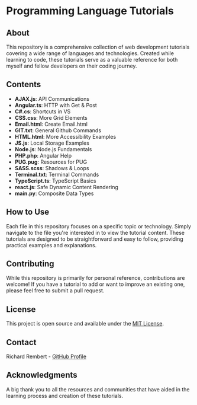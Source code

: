 # Programming Language Tutorials

## About

This repository is a comprehensive collection of web development tutorials covering a wide range of languages and technologies. Created while learning to code, these tutorials serve as a valuable reference for both myself and fellow developers on their coding journey.

## Contents

- **AJAX.js**: API Communications
- **Angular.ts**: HTTP with Get & Post
- **C#.cs**: Shortcuts in VS
- **CSS.css**: More Grid Elements
- **Email.html**: Create Email.html
- **GIT.txt**: General Github Commands
- **HTML.html**: More Accessibility Examples
- **JS.js**: Local Storage Examples
- **Node.js**: Node.js Fundamentals
- **PHP.php**: Angular Help
- **PUG.pug**: Resources for PUG
- **SASS.scss**: Shadows & Loops
- **Terminal.txt**: Terminal Commands
- **TypeScript.ts**: TypeScript Basics
- **react.js**: Safe Dynamic Content Rendering
- **main.py**: Composite Data Types

## How to Use

Each file in this repository focuses on a specific topic or technology. Simply navigate to the file you're interested in to view the tutorial content. These tutorials are designed to be straightforward and easy to follow, providing practical examples and explanations.

## Contributing

While this repository is primarily for personal reference, contributions are welcome! If you have a tutorial to add or want to improve an existing one, please feel free to submit a pull request.

## License

This project is open source and available under the [MIT License](LICENSE).

## Contact

Richard Rembert - [GitHub Profile](https://github.com/rembertdesigns)

## Acknowledgments

A big thank you to all the resources and communities that have aided in the learning process and creation of these tutorials.
